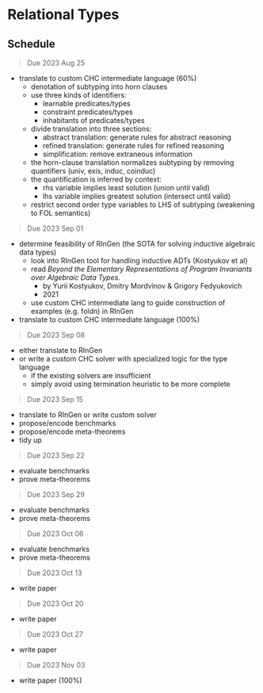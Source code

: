 # Relational Types

## Schedule
> Due 2023 Aug 25
- translate to custom CHC intermediate language (60%)
    - denotation of subtyping into horn clauses 
    - use three kinds of identifiers: 
        - learnable predicates/types
        - constraint predicates/types
        - inhabitants of predicates/types
    - divide translation into three sections: 
        - abstract translation: generate rules for abstract reasoning
        - refined translation: generate rules for refined reasoning
        - simplification: remove extraneous information
    - the horn-clause translation normalizes subtyping by removing quantifiers (univ, exis, induc, coinduc)
    - the quantification is inferred by context: 
        - rhs variable implies least solution (union until valid)
        - lhs variable implies greatest solution (intersect until valid)
    - restrict second order type variables to LHS of subtyping (weakening to FOL semantics)

> Due 2023 Sep 01 
- determine feasibility of RInGen (the SOTA for solving inductive algebraic data types) 
    - look into RInGen tool for handling inductive ADTs (Kostyukov et al)
    - read *Beyond the Elementary Representations of Program Invariants over Algebraic Data Types*.
        - by Yurii Kostyukov, Dmitry Mordvinov & Grigory Fedyukovich 
        - 2021
    - use custom CHC intermediate lang to guide construction of examples (e.g. foldn) in RInGen 
- translate to custom CHC intermediate language (100%)

> Due 2023 Sep 08 
- either translate to RInGen
- or write a custom CHC solver with specialized logic for the type language
    - if the existing solvers are insufficient
    - simply avoid using termination heuristic to be more complete

> Due 2023 Sep 15 
- translate to RInGen or write custom solver
- propose/encode benchmarks
- propose/encode meta-theorems 
- tidy up

> Due 2023 Sep 22 
- evaluate benchmarks 
- prove meta-theorems

> Due 2023 Sep 29
- evaluate benchmarks 
- prove meta-theorems

> Due 2023 Oct 06
- evaluate benchmarks 
- prove meta-theorems

> Due 2023 Oct 13
- write paper

> Due 2023 Oct 20
- write paper

> Due 2023 Oct 27
- write paper

> Due 2023 Nov 03
- write paper (100%)